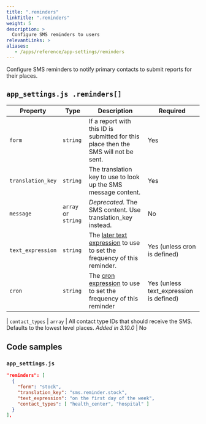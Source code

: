 ```yaml
---
title: ".reminders"
linkTitle: ".reminders"
weight: 5
description: >
  Configure SMS reminders to users
relevantLinks: >
aliases:
   - /apps/reference/app-settings/reminders
---
```


Configure SMS reminders to notify primary contacts to submit reports for their places.

## `app_settings.js .reminders[]`

| Property | Type | Description | Required |
|---|---|---|---|
`form` | `string` | If a report with this ID is submitted for this place then the SMS will not be sent. | Yes
`translation_key` | `string` | The translation key to use to look up the SMS message content. | Yes
`message` | `array` or `string` | _Deprecated_. The SMS content. Use translation_key instead. | No
`text_expression` | `string` | The [later text expression](http://bunkat.github.io/later/parsers.html#text) to use to set the frequency of this reminder. | Yes (unless cron is defined)
`cron` | `string` | The [cron expression](https://en.wikipedia.org/wiki/Cron) to use to set the frequency of this reminder | Yes (unless text_expression is defined)
| 
`contact_types` | `array` | All contact type IDs that should receive the SMS. Defaults to the lowest level places. _Added in 3.10.0_ | No

## Code samples

### `app_settings.js`

```json
"reminders": [
  {
    "form": "stock",
    "translation_key": "sms.reminder.stock",
    "text_expression": "on the first day of the week",
    "contact_types": [ "health_center", "hospital" ]
  }
],
```

